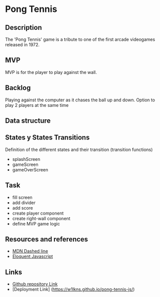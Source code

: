# Pong Tennis

## Description
The 'Pong Tennis' game is a tribute to one of the first arcade videogames released in 1972.

## MVP
MVP is for the player to play against the wall.

## Backlog
Playing against the computer as it chases the ball up and down.
Option to play 2 players at the same time

## Data structure


## States y States Transitions
Definition of the different states and their transition (transition functions)

- splashScreen
- gameScreen
- gameOverScreen

## Task
- fill screen
- add divider
- add score
- create player component
- create right-wall component
- define MVP game logic

## Resources and references 
- [MDN Dashed line](https://developer.mozilla.org/en-US/docs/Web/API/CanvasRenderingContext2D/setLineDash)
- [Eloquent Javascript](https://eloquentjavascript.net/)


## Links
- [Github repository Link](https://github.com/w1lkns/pong-tennis-js/)
- [Deployment Link] (https://w1lkns.github.io/pong-tennis-js/)